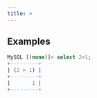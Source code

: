 ```yaml
---
title: >
---
```


## Examples

```sql
MySQL [(none)]> select 2>1;
+---------+
| (2 > 1) |
+---------+
|       1 |
+---------+
```